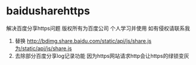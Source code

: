 # baidusharehttps
解决百度分享https问题 版权所有为百度公司 个人学习并使用 如有侵权请联系我

1. 替换 http://bdimg.share.baidu.com/static/api/js/share.js为/static/api/js/share.js
2. 去除部分百度分享log记录功能 因为https网站请求http会让https的绿锁变灰

